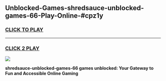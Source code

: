 
## Unblocked-Games-shredsauce-unblocked-games-66-Play-Online-#cpz1y
<h3>
<a href="https://premium.freeplayer.one?title=shredsauce-unblocked-games-66&ref=24F">CLICK TO PLAY</a></h3>
<hr>

<h3>
<a href="https://premium.freeplayer.one?title=shredsauce-unblocked-games-66&ref=24F">CLICK 2 PLAY</a>
  
</h3>

<a href="https://premium.freeplayer.one?title=shredsauce-unblocked-games-66&ref=24F/"><img src="https://clearcache.store/games.png"></a>


**shredsauce-unblocked-games-66 games unblocked: Your Gateway to Fun and Accessible Online Gaming**
